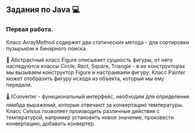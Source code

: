 ## Задания по Java :computer:

### Первая работа. 
Класс ArrayMethod содержит два статических метода - для сортировки пузырьком и бинарного поиска.

:triangular_ruler: Абстрактный класс Figure описывает сущность фигуры, от него наследуются классы
Circle, Rect, Square, Triangle - в их конструкторах мы вызываем конструктор Figure и настраиваем фигуру.
Класс Painter может отобразить фигуру исходя из объекта, который мы ему передали.

:thermometer: IConverter - функциональный интерфейс, необходим для определения лямбда выражений, которые отвечают за конвертацию температуры. Класс Celsius позволяет производить различные действия с температурой, например установить новое значение, произвести конвертацию, добавить конвертер.  